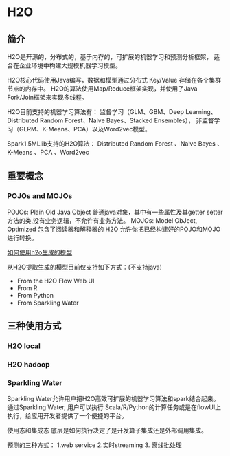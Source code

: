 # H2O

## 简介
H2O是开源的，分布式的，基于内存的，可扩展的机器学习和预测分析框架，
适合在企业环境中构建大规模机器学习模型。

H2O核心代码使用Java编写，数据和模型通过分布式 Key/Value 存储在各个集群节点的内存中。
H2O的算法使用Map/Reduce框架实现，并使用了Java Fork/Join框架来实现多线程。

H2O目前支持的机器学习算法有：
监督学习（GLM、GBM、Deep Learning、Distributed Random Forest、Naive Bayes、Stacked Ensembles），
非监督学习（GLRM、K-Means、PCA）以及Word2vec模型。

Spark1.5MLlib支持的H2O算法：
Distributed Random Forest 、Naive Bayes 、 K-Means 、PCA 、Word2vec


## 重要概念

### POJOs and  MOJOs
POJOs: Plain Old Java Object  普通java对象，其中有一些属性及其getter setter方法的类,没有业务逻辑，不允许有业务方法。
MOJOs: Model ObJect, Optimized  包含了阅读器和解释器的
H2O 允许你把已经构建好的POJO和MOJO进行转换。

[如何使用h2o生成的模型](http://docs.h2o.ai/h2o/latest-stable/h2o-genmodel/javadoc/index.html)

从H2O提取生成的模型目前仅支持如下方式：(不支持java)
* From the H2O Flow Web UI
* From R
* From Python
* From Sparkling Water



## 三种使用方式

### H2O local


### H2O hadoop 


### Sparkling Water  
Sparkling Water允许用户把H2O高效可扩展的机器学习算法和spark结合起来。通过Sparkling Water,
用户可以执行 Scala/R/Python的计算任务或是在flowUI上执行，给应用开发者提供了一个便捷的平台。


使用态和集成态
底层是如何执行决定了是开发算子集成还是外部调用集成。

预测的三种方式： 1.web service  2.实时streaming   3. 离线批处理